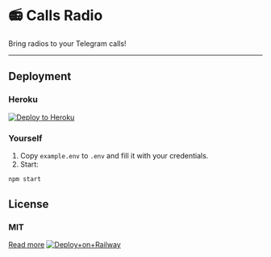 # 📻 Calls Radio

Bring radios to your Telegram calls!

---

## Deployment

### Heroku

[![Deploy to Heroku](https://www.herokucdn.com/deploy/button.svg)](https://heroku.com/deploy?template=https://github.com/callsmusic/CallsRadio)

### Yourself

1. Copy `example.env` to `.env` and fill it with your credentials.
2. Start:

```bash
npm start
```

## License

### MIT

[Read more](./LICENSE)
[![Deploy+on+Railway](https://railway.app/button.svg)](https://railway.app/new/template?template=https://github.com/TEAM-PATRICIA/PATRICIA-RADIO&envs=API_HASH,API_ID,STRING_SESSION,CHAT_ID,RADIO_URI)
